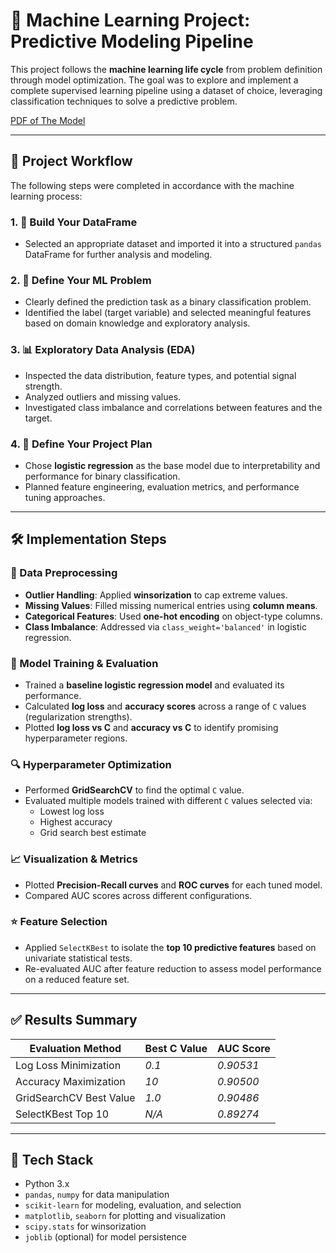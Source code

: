 # 🤖 Machine Learning Project: Predictive Modeling Pipeline

This project follows the **machine learning life cycle** from problem definition through model optimization. The goal was to explore and implement a complete supervised learning pipeline using a dataset of choice, leveraging classification techniques to solve a predictive problem.  

[PDF of The Model](/DefineAndSolveMLProblemPDF.pdf)

---

## 📌 Project Workflow

The following steps were completed in accordance with the machine learning process:

### 1. 🧱 Build Your DataFrame
- Selected an appropriate dataset and imported it into a structured `pandas` DataFrame for further analysis and modeling.

### 2. 🎯 Define Your ML Problem
- Clearly defined the prediction task as a binary classification problem.
- Identified the label (target variable) and selected meaningful features based on domain knowledge and exploratory analysis.

### 3. 📊 Exploratory Data Analysis (EDA)
- Inspected the data distribution, feature types, and potential signal strength.
- Analyzed outliers and missing values.
- Investigated class imbalance and correlations between features and the target.

### 4. 📐 Define Your Project Plan
- Chose **logistic regression** as the base model due to interpretability and performance for binary classification.
- Planned feature engineering, evaluation metrics, and performance tuning approaches.

---

## 🛠️ Implementation Steps

### 🔧 Data Preprocessing
- **Outlier Handling**: Applied **winsorization** to cap extreme values.
- **Missing Values**: Filled missing numerical entries using **column means**.
- **Categorical Features**: Used **one-hot encoding** on object-type columns.
- **Class Imbalance**: Addressed via `class_weight='balanced'` in logistic regression.

### 🧪 Model Training & Evaluation
- Trained a **baseline logistic regression model** and evaluated its performance.
- Calculated **log loss** and **accuracy scores** across a range of `C` values (regularization strengths).
- Plotted **log loss vs C** and **accuracy vs C** to identify promising hyperparameter regions.

### 🔍 Hyperparameter Optimization
- Performed **GridSearchCV** to find the optimal `C` value.
- Evaluated multiple models trained with different `C` values selected via:
  - Lowest log loss
  - Highest accuracy
  - Grid search best estimate

### 📈 Visualization & Metrics
- Plotted **Precision-Recall curves** and **ROC curves** for each tuned model.
- Compared AUC scores across different configurations.

### ⭐ Feature Selection
- Applied `SelectKBest` to isolate the **top 10 predictive features** based on univariate statistical tests.
- Re-evaluated AUC after feature reduction to assess model performance on a reduced feature set.

---

## ✅ Results Summary

| Evaluation Method       | Best C Value |  AUC Score  |
|-------------------------|--------------|-------------|
| Log Loss Minimization   |    *0.1*     |  *0.90531*  |
| Accuracy Maximization   |    *10*      |  *0.90500*  |
| GridSearchCV Best Value |    *1.0*     |  *0.90486*  |
| SelectKBest Top 10      |    *N/A*     |  *0.89274*  |

---

## 💾 Tech Stack

- Python 3.x
- `pandas`, `numpy` for data manipulation
- `scikit-learn` for modeling, evaluation, and selection
- `matplotlib`, `seaborn` for plotting and visualization
- `scipy.stats` for winsorization
- `joblib` (optional) for model persistence
